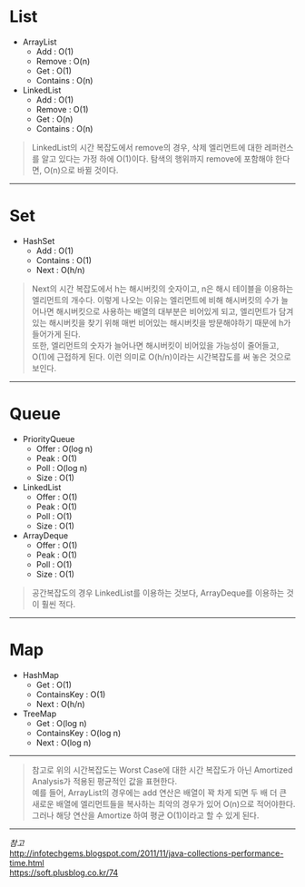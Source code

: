 # List
* ArrayList
  * Add : O(1)
  * Remove : O(n)
  * Get : O(1)
  * Contains : O(n)
* LinkedList
  * Add : O(1)
  * Remove : O(1)
  * Get : O(n)
  * Contains : O(n)

> LinkedList의 시간 복잡도에서 remove의 경우, 삭제 엘리먼트에 대한 레퍼런스를 알고 있다는 가정 하에 O(1)이다. 
> 탐색의 행위까지 remove에 포함해야 한다면, O(n)으로 바뀔 것이다.
***

# Set
* HashSet
  * Add : O(1)
  * Contains : O(1)
  * Next : O(h/n)

> Next의 시간 복잡도에서 h는 해시버킷의 숫자이고, n은 해시 테이블을 이용하는 엘리먼트의 개수다.
> 이렇게 나오는 이유는 엘리먼트에 비해 해시버킷의 수가 늘어나면 해시버킷으로 사용하는 배열의 대부분은 
> 비어있게 되고, 엘리먼트가 담겨 있는 해시버킷을 찾기 위해 매번 비어있는 해시버킷을 방문해야하기 때문에
> h가 들어가게 된다.   
> 또한, 엘리먼트의 숫자가 늘어나면 해시버킷이 비어있을 가능성이 줄어들고, O(1)에 근접하게 된다.
> 이런 의미로 O(h/n)이라는 시간복잡도를 써 놓은 것으로 보인다.
***

# Queue
* PriorityQueue
  * Offer : O(log n)
  * Peak : O(1)
  * Poll : O(log n)
  * Size : O(1)
* LinkedList
  * Offer : O(1)
  * Peak : O(1)
  * Poll : O(1)
  * Size : O(1)
* ArrayDeque
  * Offer : O(1)
  * Peak : O(1)
  * Poll : O(1)
  * Size : O(1)

>공간복잡도의 경우 LinkedList를 이용하는 것보다, ArrayDeque를 이용하는 것이 훨씬 적다.
***

# Map
* HashMap
  * Get : O(1)
  * ContainsKey : O(1)
  * Next : O(h/n)
* TreeMap
  * Get : O(log n)
  * ContainsKey : O(log n)
  * Next : O(log n)

***

> 참고로 위의 시간복잡도는 Worst Case에 대한 시간 복잡도가 아닌 Amortized Analysis가 적용된 
> 평균적인 값을 표현한다.   
> 예를 들어, ArrayList의 경우에는 add 연산은 배열이 꽉 차게 되면 두 배 더 큰 새로운 배열에 엘리먼트들을
> 복사하는 최악의 경우가 있어 O(n)으로 적어야한다. 그러나 해당 연산을 Amortize 하여 평균 O(1)이라고
> 할 수 있게 된다.

***

*참고*  
http://infotechgems.blogspot.com/2011/11/java-collections-performance-time.html  
https://soft.plusblog.co.kr/74